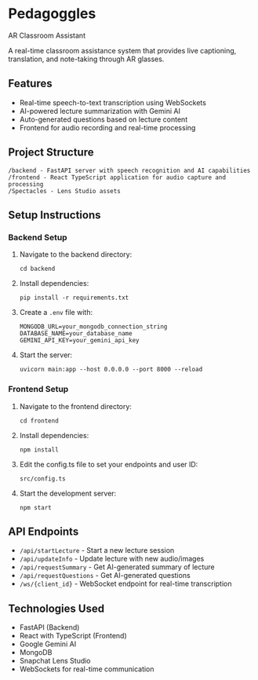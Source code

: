 # Pedagoggles
AR Classroom Assistant

A real-time classroom assistance system that provides live captioning, translation, and note-taking through AR glasses.

## Features

- Real-time speech-to-text transcription using WebSockets
- AI-powered lecture summarization with Gemini AI
- Auto-generated questions based on lecture content
- Frontend for audio recording and real-time processing

## Project Structure

```
/backend - FastAPI server with speech recognition and AI capabilities
/frontend - React TypeScript application for audio capture and processing
/Spectacles - Lens Studio assets
```

## Setup Instructions

### Backend Setup

1. Navigate to the backend directory:
   ```
   cd backend
   ```

2. Install dependencies:
   ```
   pip install -r requirements.txt
   ```

3. Create a `.env` file with:
   ```
   MONGODB_URL=your_mongodb_connection_string
   DATABASE_NAME=your_database_name
   GEMINI_API_KEY=your_gemini_api_key
   ```

4. Start the server:
   ```
   uvicorn main:app --host 0.0.0.0 --port 8000 --reload
   ```

### Frontend Setup

1. Navigate to the frontend directory:
   ```
   cd frontend
   ```

2. Install dependencies:
   ```
   npm install
   ```

3. Edit the config.ts file to set your endpoints and user ID:
   ```
   src/config.ts
   ```

4. Start the development server:
   ```
   npm start
   ```

## API Endpoints

- `/api/startLecture` - Start a new lecture session
- `/api/updateInfo` - Update lecture with new audio/images
- `/api/requestSummary` - Get AI-generated summary of lecture
- `/api/requestQuestions` - Get AI-generated questions
- `/ws/{client_id}` - WebSocket endpoint for real-time transcription

## Technologies Used

- FastAPI (Backend)
- React with TypeScript (Frontend)
- Google Gemini AI
- MongoDB
- Snapchat Lens Studio
- WebSockets for real-time communication
